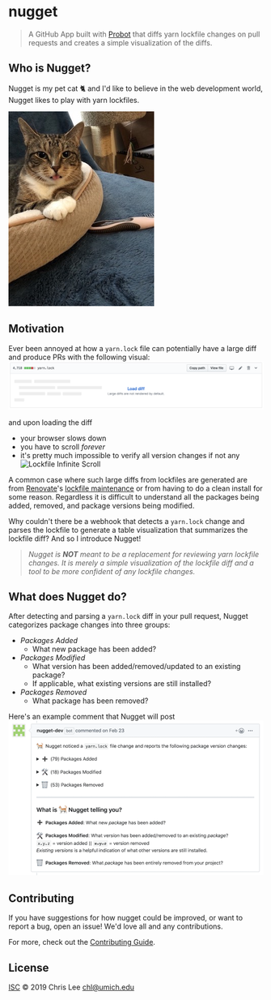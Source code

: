 # nugget

> A GitHub App built with [Probot](https://github.com/probot/probot) that diffs yarn lockfile changes on pull requests and creates a simple visualization of the diffs.

## Who is Nugget?
Nugget is my pet cat :cat2: and I'd like to believe in the web development world, Nugget likes to play with yarn lockfiles.

![Nugget](/images/nugget.jpg)

## Motivation
Ever been annoyed at how a `yarn.lock` file can potentially have a large diff and produce PRs with the following visual:
![Lockfile Diff Too Large](/images/lockfile-diff-too-large.png)

and upon loading the diff
- your browser slows down
- you have to scroll _forever_
- it's pretty much impossible to verify all version changes if not any
![Lockfile Infinite Scroll](/images/lockfile-scroll.gif)

A common case where such large diffs from lockfiles are generated are from [Renovate](https://renovatebot.com/)'s [lockfile maintenance](https://renovatebot.com/docs/configuration-options/#lockfilemaintenance) or from having to do a clean install for some reason. Regardless it is difficult to understand all the packages being added, removed, and package versions being modified.

Why couldn't there be a webhook that detects a `yarn.lock` change and parses the lockfile to generate a table visualization that summarizes the lockfile diff? And so I introduce Nugget!

> _Nugget is **NOT** meant to be a replacement for reviewing yarn lockfile changes. It is merely a simple visualization of the lockfile diff and a tool to be more confident of any lockfile changes._

## What does Nugget do?
After detecting and parsing a `yarn.lock` diff in your pull request, Nugget categorizes package changes into three groups:
- _Packages Added_
  - What new package has been added?
- _Packages Modified_
  - What version has been added/removed/updated to an existing package?
  - If applicable, what existing versions are still installed?
- _Packages Removed_
  - What package has been removed?

Here's an example comment that Nugget will post
![Nugget Example Comment](/images/nugget-comment-example.png)

## Contributing

If you have suggestions for how nugget could be improved, or want to report a bug, open an issue! We'd love all and any contributions.

For more, check out the [Contributing Guide](CONTRIBUTING.md).

## License

[ISC](LICENSE) © 2019 Chris Lee <chl@umich.edu>
